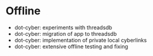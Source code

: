 # Offline

- dot-cyber: experiments with threadsdb
- dot-cyber: migration of app to threadsdb
- dot-cyber: implementation of private local cyberlinks
- dot-cyber: extensive offline testing and fixing